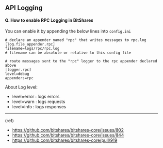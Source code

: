 ## API Logging

#### Q. How to enable RPC Logging in BitShares

You can enable it by appending the below lines into `config.ini`

    # declare an appender named "rpc" that writes messages to rpc.log
    [log.file_appender.rpc]
    filename=logs/rpc/rpc.log
    # filename can be absolute or relative to this config file

    # route messages sent to the "rpc" logger to the rpc appender declared above
    [logger.rpc]
    level=debug
    appenders=rpc

About Log level: 

- level=error : logs errors
- level=warn : logs requests
- level=info : logs responses


***

(ref) 

- https://github.com/bitshares/bitshares-core/issues/802
- https://github.com/bitshares/bitshares-core/issues/844
- https://github.com/bitshares/bitshares-core/pull/919

